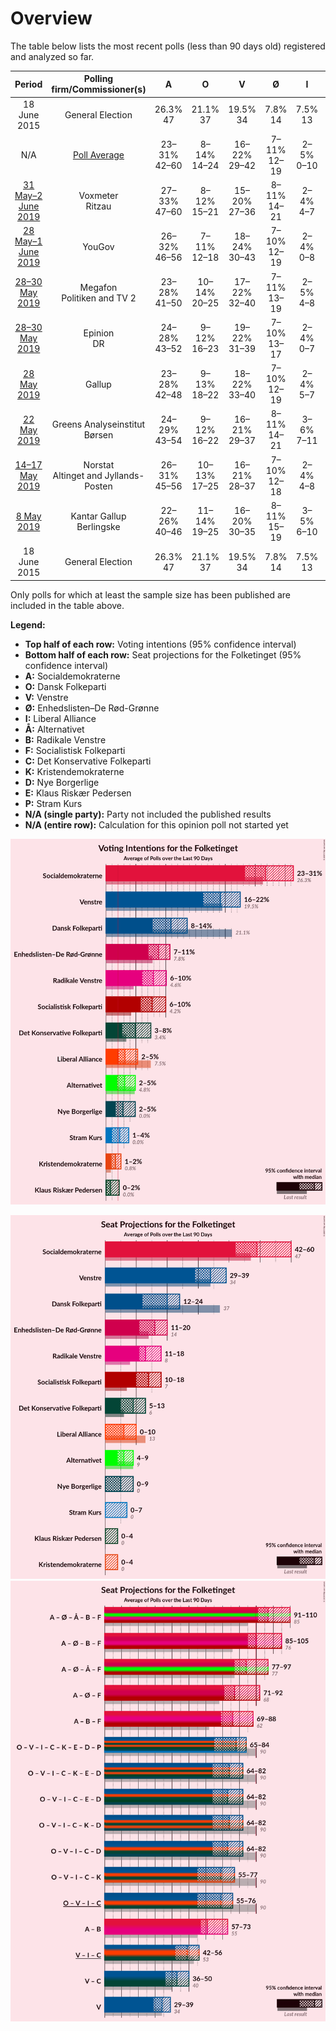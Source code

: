 # Overview

The table below lists the most recent polls (less than 90 days old) registered and analyzed so far.

| Period     | Polling firm/Commissioner(s) | A | O | V | Ø | I | Å | B | F | C | K | D | E | P |
|:----------:|:----------------------------:|:--:|:--:|:--:|:--:|:--:|:--:|:--:|:--:|:--:|:--:|:--:|:--:|:--:|
| 18 June 2015 | General Election | 26.3% <br> 47 | 21.1% <br> 37 | 19.5% <br> 34 | 7.8% <br> 14 | 7.5% <br> 13 | 4.8% <br> 9 | 4.6% <br> 8 | 4.2% <br> 7 | 3.4% <br> 6 | 0.8% <br> 0 | 0.0% <br> 0 | 0.0% <br> 0 | 0.0% <br> 0 |
| N/A | [Poll Average](average.html) | 23–31% <br> 42–60 | 8–14% <br> 14–24 | 16–22% <br> 29–42 | 7–11% <br> 12–19 | 2–5% <br> 0–10 | 2–5% <br> 4–9 | 6–10% <br> 10–18 | 6–10% <br> 10–18 | 3–8% <br> 5–13 | 1–2% <br> 0–4 | 2–5% <br> 0–9 | 0–2% <br> 0–4 | 1–4% <br> 0–7 |
| [31 May–2 June 2019](2019-06-02-Voxmeter.html) | Voxmeter <br> Ritzau | 27–33% <br> 47–60 | 8–12% <br> 15–21 | 15–20% <br> 27–36 | 8–11% <br> 14–21 | 2–4% <br> 4–7 | 2–4% <br> 4–7 | 7–11% <br> 13–19 | 7–11% <br> 14–17 | 3–6% <br> 7–11 | 1–3% <br> 0–5 | 1–3% <br> 0–6 | 0–1% <br> 0 | 1–2% <br> 0 |
| [28 May–1 June 2019](2019-06-01-YouGov.html) | YouGov | 26–32% <br> 46–56 | 7–11% <br> 12–18 | 18–24% <br> 30–43 | 7–10% <br> 12–19 | 2–4% <br> 0–8 | 1–4% <br> 0–6 | 7–10% <br> 12–19 | 5–9% <br> 9–16 | 4–7% <br> 8–13 | 1–2% <br> 0–4 | 3–6% <br> 5–11 | 0–1% <br> 0 | 2–4% <br> 0–7 |
| [28–30 May 2019](2019-05-30-Megafon.html) | Megafon <br> Politiken and TV 2 | 23–28% <br> 41–50 | 10–14% <br> 20–25 | 17–22% <br> 32–40 | 7–11% <br> 13–19 | 2–5% <br> 4–8 | 2–5% <br> 5–8 | 7–10% <br> 12–18 | 6–9% <br> 11–15 | 4–7% <br> 8–12 | 1–2% <br> 0 | 1–3% <br> 0–6 | 0–1% <br> 0 | 1–3% <br> 0–5 |
| [28–30 May 2019](2019-05-30-Epinion.html) | Epinion <br> DR | 24–28% <br> 43–52 | 9–12% <br> 16–23 | 19–22% <br> 31–39 | 7–10% <br> 13–17 | 2–4% <br> 0–7 | 2–4% <br> 4–6 | 6–8% <br> 10–15 | 8–10% <br> 13–18 | 4–6% <br> 8–13 | 1–3% <br> 0–4 | 2–4% <br> 4–7 | 0–1% <br> 0 | 2–3% <br> 0–5 |
| [28 May 2019](2019-05-28-Gallup.html) | Gallup | 23–28% <br> 42–48 | 9–13% <br> 18–22 | 18–22% <br> 33–40 | 7–10% <br> 12–19 | 2–4% <br> 5–7 | 2–4% <br> 4–7 | 6–8% <br> 10–15 | 7–10% <br> 13–18 | 6–8% <br> 11–14 | 1–2% <br> 0 | 2–4% <br> 4–7 | 0–1% <br> 0 | 1–2% <br> 0 |
| [22 May 2019](2019-05-22-GreensAnalyseinstitut.html) | Greens Analyseinstitut <br> Børsen | 24–29% <br> 43–54 | 9–12% <br> 16–22 | 16–21% <br> 29–37 | 8–11% <br> 14–21 | 3–6% <br> 7–11 | 3–6% <br> 6–10 | 6–10% <br> 12–18 | 6–9% <br> 10–15 | 2–4% <br> 4–8 | 1–3% <br> 0–5 | 1–3% <br> 0–6 | 0–1% <br> 0 | 2–4% <br> 0–7 |
| [14–17 May 2019](2019-05-17-Norstat.html) | Norstat <br> Altinget and Jyllands-Posten | 26–31% <br> 45–56 | 10–13% <br> 17–25 | 16–21% <br> 28–37 | 7–10% <br> 12–18 | 2–4% <br> 4–8 | 3–5% <br> 5–8 | 6–9% <br> 10–16 | 6–8% <br> 9–15 | 3–5% <br> 5–9 | 1–2% <br> 0–4 | 2–4% <br> 4–8 | 1–3% <br> 0–6 | 2–4% <br> 0–6 |
| [8 May 2019](2019-05-08-KantarGallup.html) | Kantar Gallup <br> Berlingske | 22–26% <br> 40–46 | 11–14% <br> 19–25 | 16–20% <br> 30–35 | 8–11% <br> 15–19 | 3–5% <br> 6–10 | 2–4% <br> 4–7 | 7–10% <br> 13–18 | 6–9% <br> 12–15 | 4–6% <br> 6–11 | 1–2% <br> 0 | 2–4% <br> 0–6 | 1–2% <br> 0 | 3–4% <br> 5–8 |
| 18 June 2015 | General Election | 26.3% <br> 47 | 21.1% <br> 37 | 19.5% <br> 34 | 7.8% <br> 14 | 7.5% <br> 13 | 4.8% <br> 9 | 4.6% <br> 8 | 4.2% <br> 7 | 3.4% <br> 6 | 0.8% <br> 0 | 0.0% <br> 0 | 0.0% <br> 0 | 0.0% <br> 0 |

Only polls for which at least the sample size has been published are included in the table above.

**Legend:**
+ **Top half of each row:** Voting intentions (95% confidence interval)
+ **Bottom half of each row:** Seat projections for the Folketinget (95% confidence interval)
+ **A:** Socialdemokraterne
+ **O:** Dansk Folkeparti
+ **V:** Venstre
+ **Ø:** Enhedslisten–De Rød-Grønne
+ **I:** Liberal Alliance
+ **Å:** Alternativet
+ **B:** Radikale Venstre
+ **F:** Socialistisk Folkeparti
+ **C:** Det Konservative Folkeparti
+ **K:** Kristendemokraterne
+ **D:** Nye Borgerlige
+ **E:** Klaus Riskær Pedersen
+ **P:** Stram Kurs
+ **N/A (single party):** Party not included the published results
+ **N/A (entire row):** Calculation for this opinion poll not started yet


![Graph with voting intentions not yet produced](average.png "Voting Intentions")

![Graph with seats not yet produced](average-seats.png "Seats")
![Graph with coalitions seats not yet produced](average-coalitions-seats.png "Coalitions Seats")
